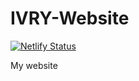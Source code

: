 # IVRY-Website

[![Netlify Status](https://api.netlify.com/api/v1/badges/b12b589f-0aff-4e04-81bd-aa7f6cc2c111/deploy-status)](https://app.netlify.com/sites/ivry/deploys)

My website
